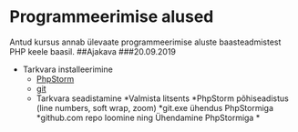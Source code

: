 # Programmeerimise alused
Antud kursus annab ülevaate programmeerimise aluste baasteadmistest PHP keele baasil.
##Ajakava
###20.09.2019
* Tarkvara installeerimine
    * [PhpStorm](https://www.jetbrains.com/phpstorm/)
    * [git](https://sourceforge.net/projects/git-osx-installer)
  * Tarkvara seadistamine
    *Valmista litsents
    *PhpStorm põhiseadistus (line numbers, soft wrap, zoom)
    *git.exe ühendus PhpStormiga
    *github.com repo loomine ning Ühendamine PhpStormiga
    *